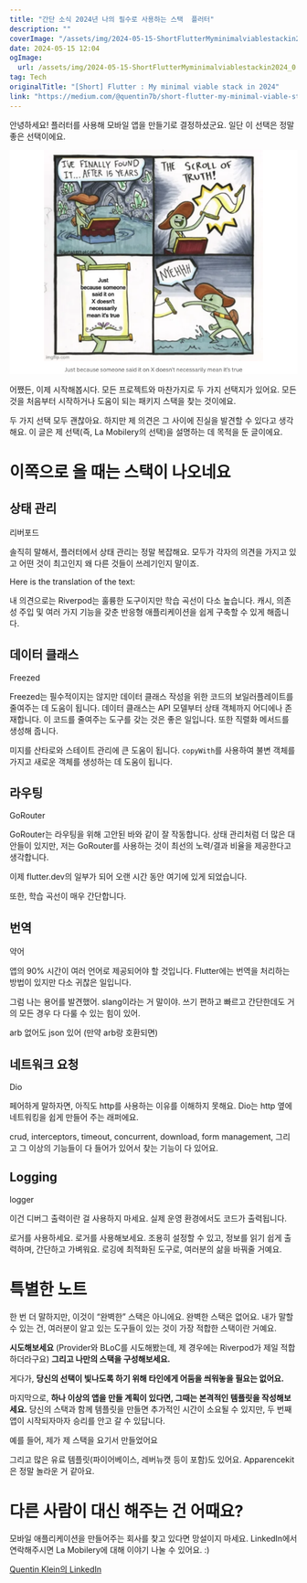 ```yaml
---
title: "간단 소식 2024년 나의 필수로 사용하는 스택  플러터"
description: ""
coverImage: "/assets/img/2024-05-15-ShortFlutterMyminimalviablestackin2024_0.png"
date: 2024-05-15 12:04
ogImage: 
  url: /assets/img/2024-05-15-ShortFlutterMyminimalviablestackin2024_0.png
tag: Tech
originalTitle: "[Short] Flutter : My minimal viable stack in 2024"
link: "https://medium.com/@quentin7b/short-flutter-my-minimal-viable-stack-in-2024-df3bb764ebd2"
---
```



안녕하세요! 플러터를 사용해 모바일 앱을 만들기로 결정하셨군요. 일단 이 선택은 정말 좋은 선택이에요.

![이미지](/assets/img/2024-05-15-ShortFlutterMyminimalviablestackin2024_0.png)

어쨌든, 이제 시작해봅시다. 모든 프로젝트와 마찬가지로 두 가지 선택지가 있어요. 모든 것을 처음부터 시작하거나 도움이 되는 패키지 스택을 찾는 것이에요.

두 가지 선택 모두 괜찮아요. 하지만 제 의견은 그 사이에 진실을 발견할 수 있다고 생각해요. 이 글은 제 선택(즉, La Mobilery의 선택)을 설명하는 데 목적을 둔 글이에요.



# 이쪽으로 올 때는 스택이 나오네요

## 상태 관리

리버포드

솔직히 말해서, 플러터에서 상태 관리는 정말 복잡해요. 모두가 각자의 의견을 가지고 있고 어떤 것이 최고인지 왜 다른 것들이 쓰레기인지 말이죠.



Here is the translation of the text:

내 의견으로는 Riverpod는 훌륭한 도구이지만 학습 곡선이 다소 높습니다. 캐시, 의존성 주입 및 여러 가지 기능을 갖춘 반응형 애플리케이션을 쉽게 구축할 수 있게 해줍니다.

## 데이터 클래스

Freezed

Freezed는 필수적이지는 않지만 데이터 클래스 작성을 위한 코드의 보일러플레이트를 줄여주는 데 도움이 됩니다. 데이터 클래스는 API 모델부터 상태 객체까지 어디에나 존재합니다. 이 코드를 줄여주는 도구를 갖는 것은 좋은 일입니다. 또한 직렬화 메서드를 생성해 줍니다.



미지를 산타로와 스테이트 관리에 큰 도움이 됩니다. `copyWith`를 사용하여 불변 객체를 가지고 새로운 객체를 생성하는 데 도움이 됩니다.

## 라우팅

GoRouter

GoRouter는 라우팅을 위해 고안된 바와 같이 잘 작동합니다.
상태 관리처럼 더 많은 대안들이 있지만, 저는 GoRouter를 사용하는 것이 최선의 노력/결과 비율을 제공한다고 생각합니다.



이제 flutter.dev의 일부가 되어 오랜 시간 동안 여기에 있게 되었습니다.

또한, 학습 곡선이 매우 간단합니다.

## 번역

약어

앱의 90% 시간이 여러 언어로 제공되어야 할 것입니다. Flutter에는 번역을 처리하는 방법이 있지만 다소 귀찮은 일입니다.



그럼 나는 용어를 발견했어. slang이라는 거 말이야. 쓰기 편하고 빠르고 간단한데도 거의 모든 경우 다 다룰 수 있는 힘이 있어.

arb 없어도 json 있어 (만약 arb랑 호환되면)

## 네트워크 요청

Dio



페어하게 말하자면, 아직도 http를 사용하는 이유를 이해하지 못해요.
Dio는 http 옆에 네트워킹을 쉽게 만들어 주는 래퍼에요.

crud, interceptors, timeout, concurrent, download, form management, 그리고 그 이상의 기능들이 다 들어가 있어서 찾는 기능이 다 있어요.

## Logging

logger



이건 디버그 출력이란 걸 사용하지 마세요. 실제 운영 환경에서도 코드가 출력됩니다.

로거를 사용하세요. 로거를 사용해보세요. 조용히 설정할 수 있고, 정보를 읽기 쉽게 출력하며, 간단하고 가벼워요. 로깅에 최적화된 도구로, 여러분의 삶을 바꿔줄 거예요.

# 특별한 노트

한 번 더 말하지만, 이것이 “완벽한” 스택은 아니에요. 완벽한 스택은 없어요. 내가 말할 수 있는 건, 여러분이 알고 있는 도구들이 있는 것이 가장 적합한 스택이란 거예요.



**시도해보세요** (Provider와 BLoC를 시도해봤는데, 제 경우에는 Riverpod가 제일 적합하더라구요) **그리고 나만의 스택을 구성해보세요.**

게다가, **당신의 선택이 빛나도록 하기 위해 타인에게 어둠을 씌워놓을 필요는 없어요.**

마지막으로, **하나 이상의 앱을 만들 계획이 있다면, 그때는 본격적인 템플릿을 작성해보세요.** 당신의 스택과 함께 템플릿을 만들면 추가적인 시간이 소요될 수 있지만, 두 번째 앱이 시작되자마자 승리를 안고 갈 수 있답니다.

예를 들어, 제가 제 스택을 요기서 만들었어요



그리고 많은 유료 템플릿(파이어베이스, 레버뉴캣 등이 포함)도 있어요. Apparencekit은 정말 놀라운 거 같아요.

# 다른 사람이 대신 해주는 건 어때요?

모바일 애플리케이션을 만들어주는 회사를 찾고 있다면 망설이지 마세요. LinkedIn에서 연락해주시면 La Mobilery에 대해 이야기 나눌 수 있어요. :)

[Quentin Klein의 LinkedIn](https://www.linkedin.com/in/quentin-klein/)